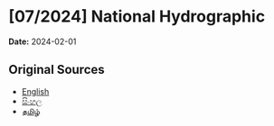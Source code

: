 # [07/2024] National Hydrographic

**Date:** 2024-02-01

## Original Sources

- [English](https://documents.gov.lk/view/acts/2024/2/07-2024_E.pdf)
- [සිංහල](https://documents.gov.lk/view/acts/2024/2/07-2024_S.pdf)
- [தமிழ்](https://documents.gov.lk/view/acts/2024/2/07-2024_T.pdf)
